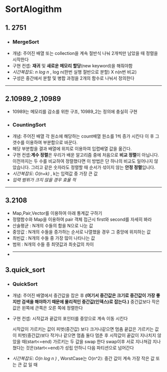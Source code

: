 #   SortAlogithm

##  1.  2751
- ### **MergeSort**
-   개념: 주어진 배열 또는 collection을 계속 절반식 나눠 2개씩만 남았을 때 정렬을 시작한다
-   구현 컨셉: **재귀** 및 **새로운 메모리 할당**(new keyword)을 해줘야함
-   *시간복잡도*: *n log n* ,  log n(한번 실행 절반으로 분할)  X n(n번 비교)
-   구성은 중간에서 분할 및 병합 과정을 2개의 함수로 나눠서 정의한다
___
## 2.10989_2 ,10989
- 10989는 메모리를 감소를 위한 구조, 10989_2는 정의에 충실히 구현
- ### **CountingSort**
-   개념: 주어진 배열 각 원소에 해당하는 count배열 원소를 1씩 증가 시킨다  이 후 그 갯수를 이용하여 부분합으로 바꾼다.
-   해당 부분합을 결과 배열에 위치로 이용하여 입렵배열 값을 옮긴다. 
-   구현 컨셉:**계수 정렬**은 우리가 배운 알고리즘 중에 처음으로 **비교 정렬**이 아닙니다. 이전까지는 두 수를 비교하여 정렬했다면 이 방법은 단 하나의 비교도 일어나지 않았습니다. 그리고 같은 숫자라도 정렬할 때 순서가 섞이지 않는 **안정 정렬**입니다.
-   *시간복잡도*: *O(n+k)* ,  k는 입력값 중 가장 큰 값
-   *입력 범위가 크지 않을 경우 효율 적* 
___
## 3.2108
-  Map,Pair,Vector를 이용하여 아래 통계값 구하기
-  정렬함수와 Map을 이용하여 pair 객체 접근시 first와 second를 자세히 봐라 
-  산술평균 : N개의 수들의 합을 N으로 나눈 값
-   중앙값 : N개의 수들을 증가하는 순서로 나열했을 경우 그 중앙에 위치하는 값
-   최빈값 : N개의 수들 중 가장 많이 나타나는 값
-   범위 : N개의 수들 중 최댓값과 최솟값의 차이
-   ___
## 3.quick_sort
- ### **QuickSort**
-   개념: 주어진 배열에서 중간값을 잡은 후 **(여기서 중간값은 크기로 중간값이 가장 좋지만 검색을 해야하기 때문에 물리적인 중간값(인덱스)로 잡는다.)** 중간값보다 작은 값은 왼쪽에 큰쪽은 오른 쪽에 정렬한다 

-   구현 컨셉: 시작값과 끝값의 포인터를 중앙으로 계속 이동 시킨다

    시작값이 가르키는 값이 피벗(중간값) 보다 크거나같으면 멈춤
    끝값은 가르키는 값이 피벗(중간값)보다 작거나 같으면 멈춤
    둘다 멈춘 후 시작값이 끝값이 지나치지 않았을 때(start<=end) 가르키는 두 값을 swap 한다
    swap이후 서로 지나쳐감
    지나쳤다는 것은(start<=end)가 성립 안하니 다음 파티션으로 넘어간다

-   *시간복잡도*: *O(n log n )* ,  WorstCase는 O(n^2): 중간 값이 계속 가장 작은 값 또는 큰 값 일 때 
